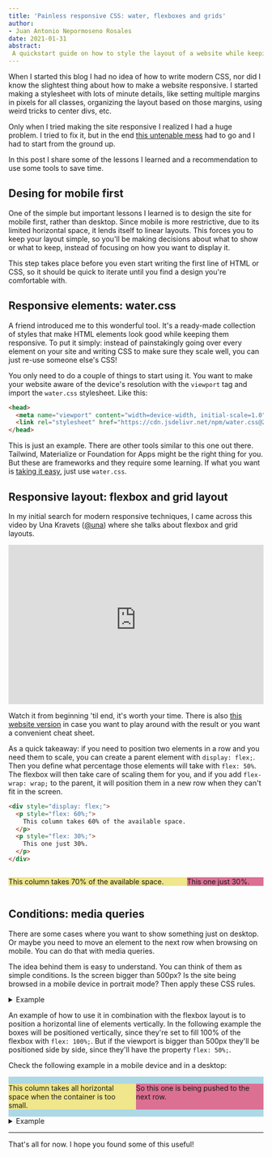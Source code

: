 ```yaml
---
title: 'Painless responsive CSS: water, flexboxes and grids'
author:
- Juan Antonio Nepormoseno Rosales
date: 2021-01-31
abstract:
 A quickstart guide on how to style the layout of a website while keeping it simple.
---
```


When I started this blog I had no idea of how to write modern CSS,
nor did I know the slightest thing about how to make a website responsive.
I started making a stylesheet with lots of minute details,
like setting multiple margins in pixels for all classes,
organizing the layout based on those margins,
using weird tricks to center divs,
etc.

Only when I tried making the site responsive
I realized I had a huge problem.
I tried to fix it, but in the end
[this untenable mess](https://github.com/Edearth/edearth.github.io/blob/b88d46ff96841cf4d30a7b84bca2f09c33bc6cb9/edearth.css)
had to go and I had to start from the ground up.

In this post I share some of the lessons I learned
and a recommendation to use some tools to save time.

## Desing for mobile first

One of the simple but important lessons I learned
is to design the site for mobile first, rather than desktop.
Since mobile is more restrictive,
due to its limited horizontal space,
it lends itself to linear layouts.
This forces you to keep your layout simple,
so you'll be making decisions about what to show or what to keep,
instead of focusing on how you want to display it.

This step takes place before you even start writing the first line of HTML or CSS,
so it should be quick to iterate until you find a design you're comfortable with.

## Responsive elements: water.css

A friend introduced me to this wonderful tool.
It's a ready-made collection of styles
that make HTML elements look good
while keeping them responsive.
To put it simply:
instead of painstakingly going over every element on your site
and writing CSS to make sure they scale well,
you can just re-use someone else's CSS!

You only need to do a couple of things to start using it.
You want to make your website aware of the device's resolution with the `viewport` tag
and import the `water.css` stylesheet.
Like this:

```html
<head>
  <meta name="viewport" content="width=device-width, initial-scale=1.0">
  <link rel="stylesheet" href="https://cdn.jsdelivr.net/npm/water.css@2/out/water.css">
</head>
```

This is just an example.
There are other tools similar to this one out there.
Tailwind, Materialize or Foundation for Apps
might be the right thing for you.
But these are frameworks and they require some learning.
If what you want is [taking it easy](https://youtu.be/q2gN6_alzVQ),
just use `water.css`.

## Responsive layout: flexbox and grid layout

In my initial search for modern responsive techniques,
I came across this video by Una Kravets ([\@una](https://twitter.com/una))
where she talks about flexbox and grid layouts.

<iframe width="100%" height="315" src="https://www.youtube-nocookie.com/embed/qm0IfG1GyZU" frameborder="0" allow="accelerometer; autoplay; clipboard-write; encrypted-media; gyroscope; picture-in-picture" allowfullscreen></iframe>

Watch it from beginning 'til end, it's worth your time.
There is also [this website version](https://1linelayouts.glitch.me/)
in case you want to play around with the result
or you want a convenient cheat sheet.

As a quick takeaway:
if you need to position two elements in a row
and you need them to scale,
you can create a parent element with `display: flex;`.
Then you define what percentage those elements will take with `flex: 50%`.
The flexbox will then take care of scaling them for you,
and if you add `flex-wrap: wrap;` to the parent,
it will position them in a new row when they can't fit in the screen.

```html
<div style="display: flex;">
  <p style="flex: 60%;">
    This column takes 60% of the available space.
  </p>
  <p style="flex: 30%;">
    This one just 30%.
  </p>
</div>
```

<div style="display: flex;">
<p style="flex: 70%; background-color: khaki;">This column takes 70% of the available space.</p>
<p style="flex: 30%; background-color: palevioletred;">This one just 30%.</p>
</div>

## Conditions: media queries

There are some cases where you want to show something just on desktop.
Or maybe you need to move an element to the next row when browsing on mobile.
You can do that with media queries.

The idea behind them is easy to understand.
You can think of them as simple conditions.
Is the screen bigger than 500px?
Is the site being browsed in a mobile device in portrait mode?
Then apply these CSS rules.

<details>
  <summary>Example</summary>

```css
@media (min-width: 500px) {
  /*the style for this class will only be applied when the screen's width is 500px or more*/
  .normal-css {
    background-color: white;
    color: black;
  }
}

@media (orientation: portrait) {
  /*the style for this class will only be applied when the device is in portrait mode*/
  .normal-css {
    background-color: white;
    color: black;
  }
}
```

</details>

An example of how to use it in combination with the flexbox layout
is to position a horizontal line of elements vertically.
In the following example the boxes will be positioned vertically,
since they're set to fill 100% of the flexbox with `flex: 100%;`.
But if the viewport is bigger than 500px they'll be positioned side by side,
since they'll have the property `flex: 50%;`.

Check the following example in a mobile device and in a desktop:

<div>
<style>
.example { flex: 100%; }
@media (min-width: 500px) { .example { flex: 50%; } }
</style>
<div style="background-color: lightblue; width: 100%;">
<div style="display: flex; flex-wrap: wrap;">
<p class="example" style="background-color: khaki;">This column takes all horizontal space when the container is too small.</p>
<p class="example" style="background-color: palevioletred;">So this one is being pushed to the next row.</p>
</div>
</div>
</div>

<details>
  <summary>Example</summary>

CSS:

```css
.example {
  flex: 100%;
}

@media (min-width: 500px) {
  .example {
    flex: 50%;
  }
}
```

HTML:

```html
<div style="display: flex; flex-wrap: wrap;">
  <p class="example">
    This column takes all horizontal space when the container is too small.
  </p>
  <p class="example">
    So this one is being pushed to the next row.
  </p>
</div>
```

</details>

-------------

That's all for now. I hope you found some of this useful!
